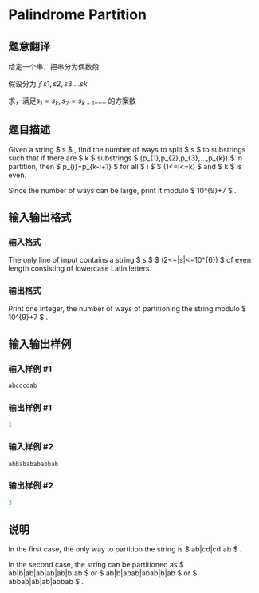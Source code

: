 # Palindrome Partition

## 题意翻译

给定一个串，把串分为偶数段

假设分为了$s1,s2,s3....sk$

求，满足$s_1=s_k,s_2=s_{k-1}......$ 的方案数

## 题目描述

Given a string $ s $ , find the number of ways to split $ s $ to substrings such that if there are $ k $ substrings $ (p_{1},p_{2},p_{3},...,p_{k}) $ in partition, then $ p_{i}=p_{k-i+1} $ for all $ i $ $ (1<=i<=k) $ and $ k $ is even.

Since the number of ways can be large, print it modulo $ 10^{9}+7 $ .

## 输入输出格式

### 输入格式

The only line of input contains a string $ s $ $ (2<=|s|<=10^{6}) $ of even length consisting of lowercase Latin letters.

### 输出格式

Print one integer, the number of ways of partitioning the string modulo $ 10^{9}+7 $ .

## 输入输出样例

### 输入样例 #1

```cpp
abcdcdab

```
### 输出样例 #1

```cpp
1
```


### 输入样例 #2

```cpp
abbababababbab

```
### 输出样例 #2

```cpp
3
```


## 说明

In the first case, the only way to partition the string is $ ab|cd|cd|ab $ .

In the second case, the string can be partitioned as $ ab|b|ab|ab|ab|ab|b|ab $ or $ ab|b|abab|abab|b|ab $ or $ abbab|ab|ab|abbab $ .

